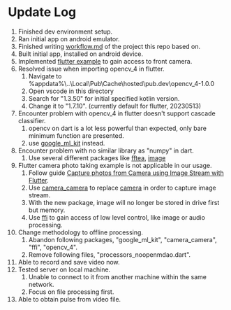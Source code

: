 # Update Log

1. Finished dev environment setup.
2. Ran initial app on android emulator.
3. Finished writing [workflow.md](https://github.com/belongtothenight/WPD-on-phone/blob/main/workflow.md) of the project this repo based on.
4. Built initial app, installed on android device.
5. Implemented [flutter example](https://docs.flutter.dev/cookbook/plugins/picture-using-camera) to gain access to front camera.
6. Resolved issue when importing opencv_4 in flutter.
   1. Navigate to %appdata%\\..\Local\Pub\Cache\hosted\pub.dev\opencv_4-1.0.0
   2. Open vscode in this directory
   3. Search for "1.3.50" for initial specified kotlin version.
   4. Change it to "1.7.10". (currently default for flutter, 20230513)
7. Encounter problem with opencv_4 in flutter doesn't support cascade classifier.
   1. opencv on dart is a lot less powerful than expected, only bare minimum function are presented.
   2. use [google_ml_kit](https://pub.dev/packages/google_ml_kit) instead.
8. Encounter problem with no similar library as "numpy" in dart.
   1. Use several different packages like [fftea](https://pub.dev/packages/fftea), [image](https://pub.dev/packages/image)
9. Flutter camera photo taking example is not applicable in our usage.
   1. Follow guide [Capture photos from Camera using Image Stream with Flutter](https://medium.com/@hugand/capture-photos-from-camera-using-image-stream-with-flutter-e9af94bc2bee).
   2. Use [camera_camera](https://pub.dev/packages/camera_camera) to replace [camera](https://pub.dev/packages/camera) in order to capture image stream.
   3. With the new package, image will no longer be stored in drive first but memory.
   4. Use [ffi](https://pub.dev/packages/ffi) to gain access of low level control, like image or audio processing.
10. Change methodology to offline processing.
    1. Abandon following packages, "google_ml_kit", "camera_camera", "ffi", "opencv_4".
    2. Remove following files, "processors_noopenmdao.dart".
11. Able to record and save video now.
12. Tested server on local machine.
    1. Unable to connect to it from another machine within the same network.
    2. Focus on file processing first.
13. Able to obtain pulse from video file.
